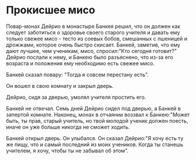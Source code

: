 # Прокисшее мисо

Повар-монах Дейрио в монастыре Банкея решил, что он должен как следует заботиться о здоровье своего старого учителя и давать ему только свежее мисо - тесто из соевых бобов, смешанных с пшеницей и дрожжами, которое очень быстро скисает. Банкей, заметив, что ему дают лучшее, чем ученикам, мисо, спросил:"Кто сегодня готовит?" Дейрио послали к нему, и Банкею было разъяснено, что из-за его возраста и положения ему необходимо есть свежее мисо.

Банкей сказал повару: "Тогда я совсем перестану есть".

Он вошел в свою комнату и закрыл дверь.

Дейрио, сидя за дверью, умолял учителя простить его.

Банкей не отвечал. Семь дней Дейрио сидел под дверью, а Банкей в запертой комнате. Наконец, монах в отчаянии воззвал к Банкею:"Может быть, ты прав, старый учитель, но твой молодой ученик должен поесть, иначе он уже больше никогда не сможет ходить.

Банкей открыл дверь. Он улыбался. Он сказал Дейрио:"Я хочу есть ту же пищу, что и самый последний из моих учеников. Когда ты станешь учителем, я хочу, чтобы ты не забывал об этом".

